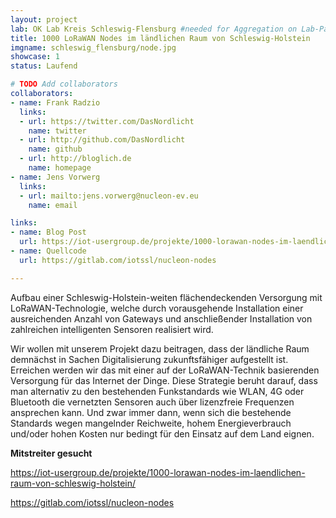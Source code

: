 ```yaml
---
layout: project
lab: OK Lab Kreis Schleswig-Flensburg #needed for Aggregation on Lab-Page
title: 1000 LoRaWAN Nodes im ländlichen Raum von Schleswig-Holstein
imgname: schleswig_flensburg/node.jpg
showcase: 1
status: Laufend

# TODO Add collaborators
collaborators:
- name: Frank Radzio
  links:
  - url: https://twitter.com/DasNordlicht
    name: twitter
  - url: http://github.com/DasNordlicht
    name: github
  - url: http://bloglich.de
    name: homepage
- name: Jens Vorwerg
  links:
  - url: mailto:jens.vorwerg@nucleon-ev.eu
    name: email

links:
- name: Blog Post
  url: https://iot-usergroup.de/projekte/1000-lorawan-nodes-im-laendlichen-raum-von-schleswig-holstein/
- name: Quellcode
  url: https://gitlab.com/iotssl/nucleon-nodes

---
```


Aufbau einer Schleswig-Holstein-weiten flächendeckenden Versorgung mit LoRaWAN-Technologie, welche durch vorausgehende Installation einer ausreichenden Anzahl von Gateways und anschließender Installation von zahlreichen intelligenten Sensoren realisiert wird.

Wir wollen mit unserem Projekt dazu beitragen, dass der ländliche Raum demnächst in Sachen Digitalisierung zukunftsfähiger aufgestellt ist. Erreichen werden wir das mit einer auf der LoRaWAN-Technik basierenden Versorgung für das Internet der Dinge. Diese Strategie beruht darauf, dass man alternativ zu den bestehenden Funkstandards wie WLAN, 4G oder Bluetooth die vernetzten Sensoren auch über lizenzfreie Frequenzen ansprechen kann. Und zwar immer dann, wenn sich die bestehende Standards wegen mangelnder Reichweite, hohem Energieverbrauch und/oder hohen Kosten nur bedingt für den Einsatz auf dem Land eignen.

<b>Mitstreiter gesucht</b>

<a href="https://iot-usergroup.de/projekte/1000-lorawan-nodes-im-laendlichen-raum-von-schleswig-holstein/">https://iot-usergroup.de/projekte/1000-lorawan-nodes-im-laendlichen-raum-von-schleswig-holstein/</a>

<a href="https://gitlab.com/iotssl/nucleon-nodes">https://gitlab.com/iotssl/nucleon-nodes</a>